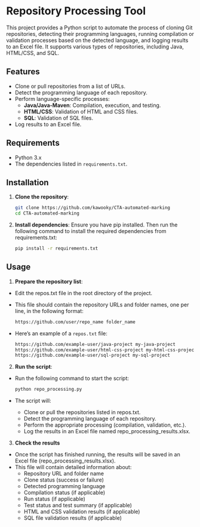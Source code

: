 # Repository Processing Tool

This project provides a Python script to automate the process of cloning Git repositories, detecting their programming languages, running compilation or validation processes based on the detected language, and logging results to an Excel file. It supports various types of repositories, including Java, HTML/CSS, and SQL.

## Features

- Clone or pull repositories from a list of URLs.
- Detect the programming language of each repository.
- Perform language-specific processes:
  - **Java/Java-Maven**: Compilation, execution, and testing.
  - **HTML/CSS**: Validation of HTML and CSS files.
  - **SQL**: Validation of SQL files.
- Log results to an Excel file.

## Requirements

- Python 3.x
- The dependencies listed in `requirements.txt`.

## Installation

1. **Clone the repository**:

   ```bash
   git clone https://github.com/kawooky/CTA-automated-marking
   cd CTA-automated-marking
   ```

2. **Install dependencies**: Ensure you have pip installed. Then run the following command to install the required dependencies from requirements.txt:
   ```bash
   pip install -r requirements.txt
   ```

## Usage

1. **Prepare the repository list**:

- Edit the repos.txt file in the root directory of the project.
- This file should contain the repository URLs and folder names, one per line, in the following format:

  ```txt
  https://github.com/user/repo_name folder_name
  ```

- Here’s an example of a `repos.txt` file:

  ```txt
  https://github.com/example-user/java-project my-java-project
  https://github.com/example-user/html-css-project my-html-css-project
  https://github.com/example-user/sql-project my-sql-project
  ```

2. **Run the script**:

- Run the following command to start the script:

  ```bash
  python repo_processing.py
  ```

- The script will:
  - Clone or pull the repositories listed in repos.txt.
  - Detect the programming language of each repository.
  - Perform the appropriate processing (compilation, validation, etc.).
  - Log the results in an Excel file named repo_processing_results.xlsx.

3. **Check the results**

- Once the script has finished running, the results will be saved in an Excel file (repo_processing_results.xlsx).
- This file will contain detailed information about:
  - Repository URL and folder name
  - Clone status (success or failure)
  - Detected programming language
  - Compilation status (if applicable)
  - Run status (if applicable)
  - Test status and test summary (if applicable)
  - HTML and CSS validation results (if applicable)
  - SQL file validation results (if applicable)

